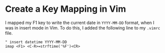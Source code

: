 # Create a Key Mapping in Vim

I mapped my F1 key to write the current date in `YYYY-MM-DD` format, when I was
in insert mode in Vim. To do this, I added the following line to my `.vimrc`
file.

```
" insert datetime YYYY-MM-DD
imap <F1> <C-R>=strftime('%F')<CR>
```